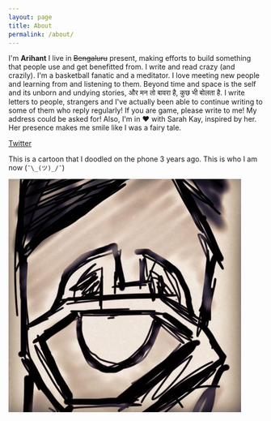 ```yaml
---
layout: page
title: About
permalink: /about/
---
```


I'm <strong>Arihant</strong> I live in <del>Bengaluru</del> present, making efforts to build something that people use and get benefitted from. I write and read crazy (and crazily). I'm a basketball fanatic and a meditator. I love meeting new people and learning from and listening to them. Beyond time and space is the self and its unborn and undying stories, और मन तो बावरा है, कुछ भी बोलता है. I write letters to people, strangers and I've actually been able to continue writing to some of them who reply regularly! If you are game, please write to me! My address could be asked for! Also, I'm in ❤ with Sarah Kay, inspired by her. Her presence makes me smile like I was a fairy tale.

[Twitter](https://twitter.com/gdad_s_river)

This is a cartoon that I doodled on the phone 3 years ago. This is who I am now (`¯\_(ツ)_/¯`)

![This is what gdad-s-river looks like on the web](/assets/images/gdad-s-river.jpeg)
